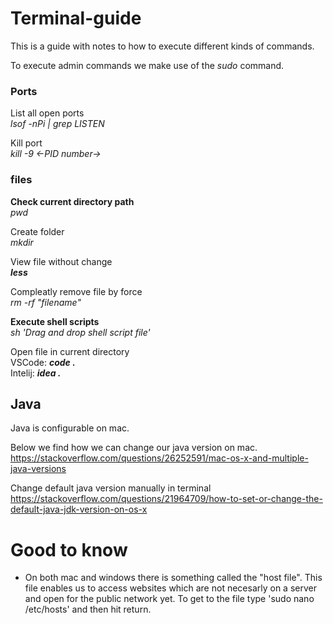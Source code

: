 # Terminal-guide

This is a guide with notes to how to execute different kinds of commands. 

To execute admin commands we make use of the <i>sudo</i> command.

### Ports

List all open ports <br>
<i> lsof -nPi | grep LISTEN </i>

Kill port <br>
<i> kill -9 <-PID number-> </i>


### files

<b>Check current directory path<br> </b>
<i>pwd</i>

Create folder <br>
<i>mkdir</i>

View file without change <br>
<b><i>less</i></b>

Compleatly remove file by force <br>
<i> rm -rf "filename" </i>

<b>Execute shell scripts <br></b>
<i>sh 'Drag and drop shell script file' </i>

Open file in current directory <br>
VSCode: <b><i>code .</i></b> <br>
Intelij: <b><i>idea .</i></b>

## Java

Java is configurable on mac. 

Below we find how we can change our java version on mac. <br>
https://stackoverflow.com/questions/26252591/mac-os-x-and-multiple-java-versions <br>

Change default java version manually in terminal <br>
https://stackoverflow.com/questions/21964709/how-to-set-or-change-the-default-java-jdk-version-on-os-x

# Good to know
- On both mac and windows there is something called the "host file". This file enables us to access websites which are not necesarly on a server and open for the public network yet. To get to the file type 'sudo nano /etc/hosts' and then hit return.
